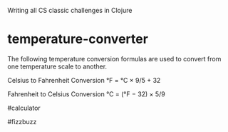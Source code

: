 Writing all CS classic challenges in Clojure


# temperature-converter

The following temperature conversion formulas are used to convert from one temperature scale to another.

Celsius to Fahrenheit Conversion	°F = °C × 9/5 + 32 

Fahrenheit to Celsius Conversion	°C = (°F − 32) × 5/9

#calculator

#fizzbuzz
